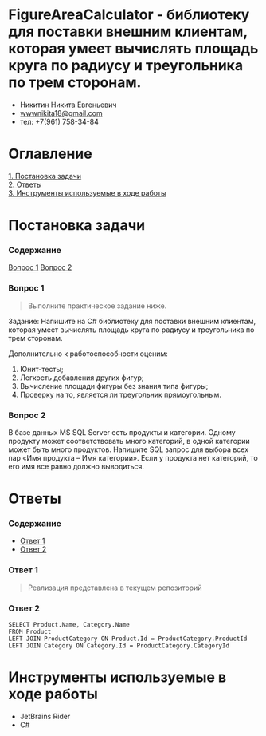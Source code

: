 # FigureAreaCalculator - библиотеку для поставки внешним клиентам, которая умеет вычислять площадь круга по радиусу и треугольника по трем сторонам.

- Никитин Никита Евгеньевич 
- wwwnikita18@gmail.com
- тел: +7(961) 758-34-84

# Оглавление 
[1. Постановка задачи](#task)  
[2. Ответы](#realization)  
[3. Инструменты используемые в ходе работы](#tools)  

<a name="task"><h1>Постановка задачи</h1></a>
### Содержание
[Вопрос 1](#q1)
[Вопрос 2](#q2)

<a name="q1"><h3>Вопрос 1</h3></a>
> Выполните практическое задание ниже.


Задание: Напишите на C# библиотеку для поставки внешним клиентам, которая умеет вычислять площадь круга по радиусу и треугольника по трем сторонам.


Дополнительно к работоспособности оценим:
1. Юнит-тесты;
2. Легкость добавления других фигур;
3. Вычисление площади фигуры без знания типа фигуры;
4. Проверку на то, является ли треугольник прямоугольным.

<a name="q2"><h3>Вопрос 2</h3></a>
В базе данных MS SQL Server есть продукты и категории. Одному продукту может соответствовать много категорий, в одной категории может быть много продуктов. Напишите SQL запрос для выбора всех пар «Имя продукта – Имя категории». Если у продукта нет категорий, то его имя все равно должно выводиться.

<a name="realization"><h1>Ответы</h1></a>  
### Содержание
- [Ответ 1](#a1)
- [Ответ 2](#a2)

<a name="a1"><h3>Ответ 1</h3></a>
> Реализация представлена в текущем репозиторий

<a name="a2"><h3>Ответ 2</h3></a>
```
SELECT Product.Name, Category.Name
FROM Product
LEFT JOIN ProductCategory ON Product.Id = ProductCategory.ProductId
LEFT JOIN Category ON Category.Id = ProductCategory.CategoryId
```

<a name="tools"><h1>Инструменты используемые в ходе работы</h1></a>  
- JetBrains Rider
- C#  
